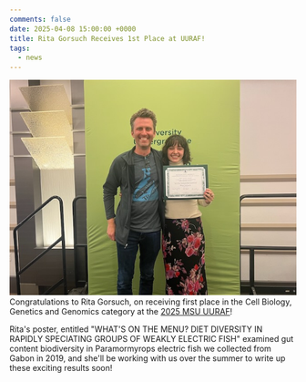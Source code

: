 ```yaml
---
comments: false
date: 2025-04-08 15:00:00 +0000
title: Rita Gorsuch Receives 1st Place at UURAF!
tags:
  - news
---
```


![/people/jason/](/images/rita_award.jpeg)
Congratulations to Rita Gorsuch, on receiving first place in the Cell Biology, Genetics and Genomics category at the [2025 MSU UURAF](https://urca.msu.edu/files/forums/48/award/UURAF%202025%20Award%20Winners-1.pdf)!

Rita's poster, entitled "WHAT'S ON THE MENU? DIET DIVERSITY IN RAPIDLY SPECIATING GROUPS OF WEAKLY ELECTRIC FISH" examined gut content biodiversity in Paramormyrops electric fish we collected from Gabon in 2019, and she'll be working with us over the summer to write up these exciting results soon!
